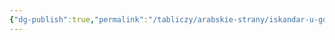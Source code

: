 ```yaml
---
{"dg-publish":true,"permalink":"/tabliczy/arabskie-strany/iskandar-u-govoryashhego-dereva/","dgPassFrontmatter":true}
---
```




